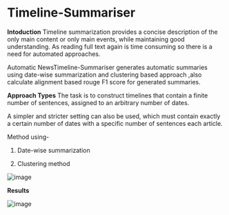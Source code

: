# Timeline-Summariser
**Intoduction**
Timeline summarization provides a concise description of the only main content or only main events, while maintaining good understanding. As reading full text again is time consuming so there is a need for automated approaches. 

Automatic NewsTimeline-Summariser generates automatic summaries using date-wise summarization and clustering based approach ,also calculate alignment based rouge F1 score for generated summaries.

**Approach Types**
The task is to construct timelines that contain a finite number of sentences, assigned to an arbitrary number of dates.

A simpler and stricter setting can also be used, which must contain exactly a certain number of  dates with a specific  number of   sentences each article.

Method using-

1. Date-wise summarization

2. Clustering method 

![image](https://user-images.githubusercontent.com/63719111/175824065-362a96aa-3025-4c40-ba26-d180eb0f1d18.png)

**Results**

![image](https://user-images.githubusercontent.com/63719111/175824051-dda7f791-7c90-4c95-a2be-8b9a0947aff9.png)
